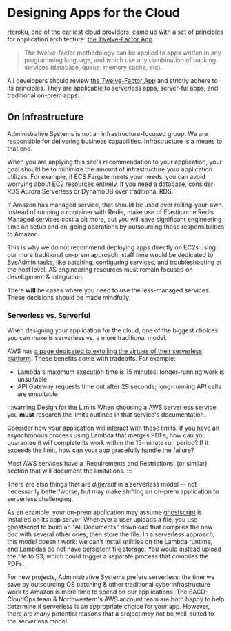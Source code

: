 # Designing Apps for the Cloud
Heroku, one of the earliest cloud providers, came up with a set of principles for application architecture: [the Twelve-Factor App](https://12factor.net/).

> The twelve-factor methodology can be applied to apps written in any programming language, and which use any combination of backing services (database, queue, memory cache, etc).

All developers should review [the Twelve-Factor App](https://12factor.net/) and strictly adhere to its principles. They are applicable to serverless apps, server-ful apps, and traditional on-prem apps.

## On Infrastructure
Administrative Systems is not an infrastructure-focused group. We are responsible for delivering business capabilities. Infrastructure is a means to that end.

When you are applying this site's recommendation to your application, your goal should be to minimize the amount of infrastructure your application utilizes. For example, if ECS Fargate meets your needs, you can avoid worrying about EC2 resources entirely. If you need a database, consider RDS Aurora Serverless or DynamoDB over traditional RDS.

If Amazon has managed service, that should be used over rolling-your-own. Instead of running a container with Redis, make use of Elasticache Redis. Managed services cost a bit more, but you will save significant engineering time on setup and on-going operations by outsourcing those responsibilities to Amazon.

This is why we do not recommend deploying apps directly on EC2s using our more traditional on-prem approach: staff time would be dedicated to SysAdmin tasks, like patching, configuring services, and troubleshooting at the host level. AS engineering resources must remain focused on development & integration.

There **will** be cases where you need to use the less-managed services. These decisions should be made mindfully.

### Serverless vs. Serverful
When designing your application for the cloud, one of the biggest choices you can make is serverless vs. a more traditional model. 

AWS has [a page dedicated to extolling the virtues of their serverless platform](https://aws.amazon.com/serverless/). These benefits come with tradeoffs. For example:

- Lambda's maximum execution time is 15 minutes; longer-running work is unsuitable
- API Gateway requests time out after 29 seconds; long-running API calls are unsuitable

:::warning Design for the Limits
When choosing a AWS serverless service, you **must** research the limits outlined in that service's documentation.

Consider how your application will interact with these limits. If you have an asynchronous process using Lambda that merges PDFs, how can you guarantee it will complete its work within the 15-minute run period? If it exceeds the limit, how can your app gracefully handle the failure?

Most AWS services have a 'Requirements and Restrictions' (or similar) section that will document the limitations.
:::

There are also things that are *different* in a serverless model -- not necessarily better/worse, but may make shifting an on-prem application to serverless challenging. 

As an example: your on-prem application may assume [ghostscript](https://www.ghostscript.com/) is installed on its app server. Whenever a user uploads a file, you use ghostscript to build an "All Documents" download that compiles the new doc with several other ones, then store the file. In a serverless approach, this model doesn't work: we can't install utilities on the Lambda runtime, and Lambdas do not have persistent file storage. You would instead upload the file to S3, which could trigger a separate process that compiles the PDFs.

For new projects, Administrative Systems prefers serverless: the time we save by outsourcing OS patching & other traditional cyberinfrastructure work to Amazon is more time to spend on our applications.
The EACD-CloudOps team & Northwestern's AWS account team are both happy to help determine if serverless is an appropriate choice for your app. However, there are *many* potential reasons that a project may not be well-suited to the serverless model.